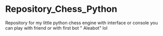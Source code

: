 # Repository_Chess_Python
Repository for my little python chess engine with interface or console
    you can play with friend or with first bot " Aleabot" lol
